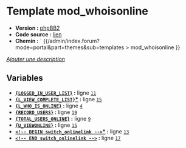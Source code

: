 # Template mod_whoisonline

* __Version :__ [phpBB2](.)
* __Code source :__ [lien](../../src/subsilver/mod_whoisonline.tpl)
* __Chemin :__ ` {{/admin/index.forum?mode=portal&part=themes&sub=templates > mod_whoisonline }}

[*Ajouter une description*](https://fa-tvars.appspot.com/tpl/subsilver/mod_whoisonline)

## Variables

* __[`{LOGGED_IN_USER_LIST}`](https://github.com/Etana/template/blob/master/var/LOGGED_IN_USER_LIST.md#readme) :__ ligne [`11`](../../src/subsilver/mod_whoisonline.tpl#L11)
* __[`{L_VIEW_COMPLETE_LIST}`](https://github.com/Etana/template/blob/master/var/L_VIEW_COMPLETE_LIST.md#readme)<a href="https://fa-tvars.appspot.com/var/L_VIEW_COMPLETE_LIST">*</a> :__ ligne [`15`](../../src/subsilver/mod_whoisonline.tpl#L15)
* __[`{L_WHO_IS_ONLINE}`](https://github.com/Etana/template/blob/master/var/L_WHO_IS_ONLINE.md#readme) :__ ligne [`4`](../../src/subsilver/mod_whoisonline.tpl#L4)
* __[`{RECORD_USERS}`](https://github.com/Etana/template/blob/master/var/RECORD_USERS.md#readme) :__ ligne [`19`](../../src/subsilver/mod_whoisonline.tpl#L19)
* __[`{TOTAL_USERS_ONLINE}`](https://github.com/Etana/template/blob/master/var/TOTAL_USERS_ONLINE.md#readme) :__ ligne [`9`](../../src/subsilver/mod_whoisonline.tpl#L9)
* __[`{U_VIEWONLINE}`](https://github.com/Etana/template/blob/master/var/U_VIEWONLINE.md#readme) :__ ligne [`15`](../../src/subsilver/mod_whoisonline.tpl#L15)
* __[`<!-- BEGIN switch_onlinelink -->`](https://github.com/Etana/template/blob/master/var/switch_onlinelink.md#readme)<a href="https://fa-tvars.appspot.com/var/switch_onlinelink">*</a> :__ ligne [`13`](../../src/subsilver/mod_whoisonline.tpl#L13)
* __[`<!-- END switch_onlinelink -->`](https://github.com/Etana/template/blob/master/var/switch_onlinelink.md#readme) :__ ligne [`17`](../../src/subsilver/mod_whoisonline.tpl#L17)
